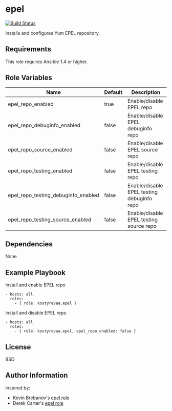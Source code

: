 epel
====

[![Build Status](https://travis-ci.org/kostyrevaa/ansible-role-epel.svg?branch=master)](https://travis-ci.org/kostyrevaa/ansible-role-epel)

Installs and configures Yum EPEL repository.

Requirements
------------

This role requires Ansible 1.4 or higher.

Role Variables
--------------

| Name                                | Default | Description                                |
|-------------------------------------|---------|--------------------------------------------|
| epel_repo_enabled                   | true    | Enable/disable EPEL repo                   |
| epel_repo_debuginfo_enabled         | false   | Enable/disable EPEL debuginfo repo         |
| epel_repo_source_enabled            | false   | Enable/disable EPEL source repo            |
| epel_repo_testing_enabled           | false   | Enable/disable EPEL testing repo           |
| epel_repo_testing_debuginfo_enabled | false   | Enable/disable EPEL testing debuginfo repo |
| epel_repo_testing_source_enabled    | false   | Enable/disable EPEL testing source repo    |

Dependencies
------------

None

Example Playbook
----------------

Install and enable EPEL repo
```
- hosts: all
  roles:
    - { role: kostyrevaa.epel }
```

Install and disable EPEL repo
```
- hosts: all
  roles:
    - { role: kostyrevaa.epel, epel_repo_enabled: false }
```

License
-------

BSD

Author Information
------------------

Inspired by:
- Kevin Brebanov's [epel role](https://github.com/kbrebanov/ansible-epel.git)
- Derek Carter's [epel role](https://github.com/goozbach-ansible/role-epel.git)
